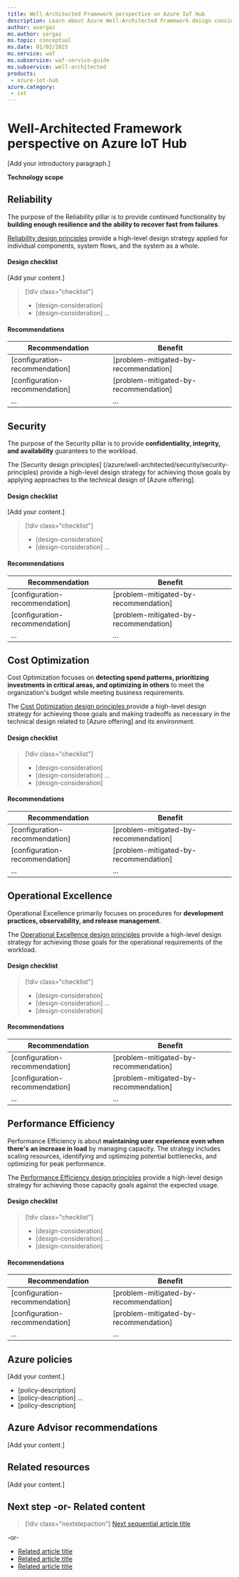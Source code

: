 ```yaml
---
title: Well-Architected Framework perspective on Azure IoT Hub
description: Learn about Azure Well-Architected Framework design considerations and configuration recommendations that are relevant for IoT Hub.
author: asergaz
ms.author: sergaz
ms.topic: conceptual
ms.date: 01/02/2025
ms.service: waf
ms.subservice: waf-service-guide
ms.subservice: well-architected
products:
 - azure-iot-hub
azure.category:
 - iot
---
```


# Well-Architected Framework perspective on Azure IoT Hub

<!-- Required: Introductory paragraph

Create a paragraph that contains:

- Links to a decision tree for the area of cloud infrastructure that
your Azure offering operates in.
- Links to an overview of the Well-Architected Framework pillars.

Example:

'This article assumes that as an architect, you've reviewed the
[[cloud-infrastructure-area] decision tree]([decision-tree-URL]) and
chose [Azure offering] as the [cloud-infrastructure-area] for
your workload. The guidance in this article provides architectural
recommendations that are mapped to the principles of the
[Well-Architected Framework pillars](/azure/well-architected/pillars).'

-->

[Add your introductory paragraph.]

<!-- Required: Alert and bold text sections

Use the following required sections for each WAF pillar::

-  A standardized alert that contains a link to a reference architecture
that focuses on your Azure offering and illustrates the article's
considerations.

Example:

'[!IMPORTANT]

**How to use this guide**

Each section has a *design checklist* that presents architectural
areas of concern along with design strategies localized to the technology
scope. 

Also included are recommendations for the technology capabilities that can
help materialize those strategies. The recommendations don't represent an
exhaustive list of all configurations that are available for [Azure offering] and its
dependencies. Instead, they list the key recommendations mapped to the design
perspectives. Use the recommendations to build your proof-of-concept or to
optimize your existing environments. 

Foundational architecture that demonstrates the key recommendations:
[[Azure offering] baseline architecture]([baseline-architecture-URL]).'

- Add a section to list the technology scope. List products, services, and technology
areas that are related to your Azure offering. Use bold text as a heading,
not an H2, H3, or H4.

Example:

'**Technology scope**

This review focuses on the interrelated decisions for the following Azure resources:  

- [interrelated-resource]
- [interrelated-resource]
- ...'

-->

**Technology scope**


<!-- Required: Reliability H2

Include a standardized description of the pillar.
For each framework pillar, present a vision and recommendations for your offering's
architecture. Use the pillar H2 headings in the order that this template lists them in.

-->

## Reliability

The purpose of the Reliability pillar is to provide continued
functionality by **building enough resilience and the ability
to recover fast from failures**.

[Reliability design principles](/azure/well-architected/resiliency/principles)
provide a high-level design strategy applied for individual components,
system flows, and the system as a whole.


<!-- Required: Design checklist H4

In the first H4 of the pillar section, lead readers through design principles by:

- Using standardized text that contains a link to the design review checklist for
the pillar.
- Presenting a checklist of the pillar's design review recommendations that are
relevant for your Azure offering.

For each applicable principle:

- Discuss considerations that relate to that checklist item.
- Provide links to conceptual articles in product documentation if needed.
- Focus on areas of architectural concern for the architect, not on
specific configuration settings.

Example:

'Start your design strategy based on the
[design review checklist for Reliability](../reliability/checklist.md). Determine
its relevance to your business requirements while keeping in mind the
[offering-specific-aspects]. Extend the strategy to include more approaches
as needed.'

-->

#### Design checklist

[Add your content.]

> [!div class="checklist"]
>
> - [design-consideration]
> - [design-consideration]
>   ...

<!-- Required: Recommendations H4

In the second H4 of the pillar section, present a table of recommendations
for optimizing the configuration of your Azure offering. The recommendations
should relate to the pillar and show how to materialize the vision of the
preceding design checklist items.

-->

#### Recommendations

| Recommendation | Benefit |
| ----- | ----- |
| [configuration-recommendation] | [problem-mitigated-by-recommendation] |
| [configuration-recommendation] | [problem-mitigated-by-recommendation] |
| ... | ... |

<!-- Required: Security H2

Include a standardized description of the pillar.

-->

## Security

The purpose of the Security pillar is to provide **confidentiality,
integrity, and availability** guarantees to the workload.

The [Security design principles]
(/azure/well-architected/security/security-principles)
provide a high-level design strategy for achieving those goals by
applying approaches to the technical design of [Azure offering].

<!-- Required: Design checklist H4

In the first H4 of the pillar section, lead readers through
design principles by:

- Using standardized text that contains a link to the design
review checklist for the pillar.
- Presenting a checklist of the pillar's design review recommendations
that are relevant for your Azure offering.

For each applicable checklist item:

- Discuss considerations that relate to that checklist item.
- Provide links to conceptual articles in product documentation if needed.
- Focus on areas of architectural concern for the architect, not on
specific configuration settings.

-->

#### Design checklist

[Add your content.]

> [!div class="checklist"]
>
> - [design-consideration]
> - [design-consideration]
>   ...

<!-- Required: Recommendations H4

In the second H4 of the pillar section, present a table of recommendations
for optimizing the configuration of your Azure offering. The recommendations
should relate to the pillar and show how to materialize the vision of the
preceding design principles.

-->

#### Recommendations

| Recommendation | Benefit |
| ----- | ----- |
| [configuration-recommendation] | [problem-mitigated-by-recommendation] |
| [configuration-recommendation] | [problem-mitigated-by-recommendation] |
| ... | ... |

<!-- Required: Cost Optimization H2

Include a standardized description of the pillar.

-->

## Cost Optimization

Cost Optimization focuses on **detecting spend patterns, prioritizing
investments in critical areas, and optimizing in others** to meet the
organization's budget while meeting business requirements.

The [Cost Optimization design principles
](/azure/well-architected/cost-optimization/principles)
provide a high-level design strategy for achieving those goals and making
tradeoffs as necessary in the technical design related to [Azure offering]
and its environment.

<!--  Required: Design checklist H4

In the first H4 of the pillar section, lead readers through
design principles by:

- Using standardized text that contains a link to the design
review checklist for the pillar.
- Presenting a checklist of the pillar's design review recommendations
that are relevant for your Azure offering.

For each applicable principle:

- Discuss considerations that relate to that checklist item.
- Provide links to conceptual articles in product documentation
if needed.
- Focus on areas of architectural concern for the architect, not
on specific configuration settings.

Start your design strategy based on the
[design review checklist for Cost Optimization](../cost-optimization/checklist.md)
for investments. Fine-tune the design so that the workload is aligned with
the budget that's allocated for the workload. Your design should use the right
Azure capabilities, monitor investments, and find opportunities to optimize
over time.

-->

#### Design checklist

> [!div class="checklist"]
>
> - [design-consideration]
> - [design-consideration]
>   ...
> - [design-consideration]

<!-- Required: Recommendations H4

In the second H4 of the pillar section, present a table of recommendations
for optimizing the configuration of your Azure offering. The recommendations 
should relate to the pillar and show how to materialize the vision of the
preceding design principles.

-->

#### Recommendations

| Recommendation | Benefit |
| ----- | ----- |
| [configuration-recommendation] | [problem-mitigated-by-recommendation] |
| [configuration-recommendation] | [problem-mitigated-by-recommendation] |
| ... | ... |

<!-- Required: Operational Excellence H2 

Include the standard description for the pillar.

-->

## Operational Excellence

Operational Excellence primarily focuses on procedures for **development
practices, observability, and release management**.

The [Operational Excellence design principles](/azure/well-architected/operational-excellence/principles)
provide a high-level design strategy for achieving those goals for the
operational requirements of the workload.

<!-- Required: Design checklist H4

In the first H4 of the pillar section, lead readers through
design principles by:

- Using standardized text that contains a link to the design
review checklist for the pillar.
- Presenting a checklist of the pillar's design review recommendations
that are relevant for your Azure offering.

For each applicable principle:

- Discuss considerations that relate to that checklist item.
- Provide links to conceptual articles in product documentation
if needed.
- Focus on areas of architectural concern for the architect, not
on specific configuration settings.

-->

#### Design checklist

> [!div class="checklist"]
>
> - [design-consideration]
> - [design-consideration]
>   ...
> - [design-consideration]

<!-- Required: Recommendations H4

In the second H4 of the pillar section, present a table of
recommendations for optimizing the configuration of your Azure
offering. The recommendations should relate to the pillar and
show how to materialize the vision of the preceding design principles.

-->

#### Recommendations

| Recommendation | Benefit |
| ----- | ----- |
| [configuration-recommendation] | [problem-mitigated-by-recommendation] |
| [configuration-recommendation] | [problem-mitigated-by-recommendation] |
| ... | ... |

<!-- Required: Performance Efficiency H2

Include a standardized description of the pillar.

-->

## Performance Efficiency

Performance Efficiency is about **maintaining user experience even when
there's an increase in load** by managing capacity. The strategy includes
scaling resources, identifying and optimizing potential bottlenecks, and
optimizing for peak performance.

The [Performance Efficiency design principles](/azure/well-architected/performance-efficiency/principles)
provide a high-level design strategy for achieving those capacity goals
against the expected usage.

<!--  Required: Design checklist H4

In the first H4 of the pillar section, lead readers through
design principles by:

- Using standardized text that contains a link to the design
review checklist for the pillar.
- Presenting a checklist of the pillar's design review recommendations
that are relevant for your Azure offering.

Start your design strategy based on the
[design review checklist for Performance Efficiency](../performance-efficiency/checklist.md).
Define a baseline that's based on key performance indicators for [Azure offering].

For each applicable principle:

- Discuss considerations that relate to that checklist item.
- Provide links to conceptual articles in product documentation
if needed.
- Focus on areas of architectural concern for the architect, not
on specific configuration settings.

-->

#### Design checklist

> [!div class="checklist"]
>
> - [design-consideration]
> - [design-consideration]
>   ...
> - [design-consideration]


<!-- Required: Recommendations H4

In the second H4 of the pillar section, present a table of
recommendations for optimizing the configuration of your Azure
offering. The recommendations should relate to the pillar and
show how to materialize the vision of the preceding design principles.

-->

#### Recommendations

| Recommendation | Benefit |
| ----- | ----- |
| [configuration-recommendation] | [problem-mitigated-by-recommendation] |
| [configuration-recommendation] | [problem-mitigated-by-recommendation] |
| ... | ... |

<!-- Required: Azure policies H2

In a list, summarize policies that customers can use for resource
governance. Describe policies in general terms instead of mentioning
them by name. After the summary list, include a statement that provides
a link to your offering's built-in policy definitions.

Example:

Azure provides an extensive set of built-in policies related to
<Azure-offering> and its dependencies. Some of the preceding
recommendations can be audited through Azure Policy. For example,
you can check whether:

For comprehensive governance, review the
[Azure Policy built-in definitions for 
[Azure offering]](/azure/governance/policy/samples/built-in-policies#[Azure-offering-anchor])
and other policies that might impact the security of the [cloud-infrastructure-area].

-->

## Azure policies

[Add your content.]

- [policy-description]
- [policy-description]
  ...
- [policy-description]

<!-- Required: Azure Advisor recommendations H2

Provide links to Azure Advisor guidance that helps improve the
configuration of your Azure offering.

Example:

'Azure Advisor is a personalized cloud consultant that helps you follow
best practices to optimize your Azure deployments. Here are some
recommendations that can help you improve the reliability, security,
cost effectiveness, performance, and operational excellence of [Azure offering].

- [Reliability](/azure/advisor/advisor-high-availability-recommendations#[offering-or-infrastructure-area-anchor])
- [Security](/azure/defender-for-cloud/recommendations-reference#compute-recommendations#[offering-or-infrastructure-area-anchor])
- [Cost Optimization](/azure/advisor/advisor-cost-recommendations#[offering-or-infrastructure-area-anchor])
- [Performance](/azure/advisor/advisor-reference-performance-recommendations#[offering-or-infrastructure-area-anchor])
- [Operational Excellence](/azure/advisor/advisor-reference-operational-excellence-recommendations#[offering-or-infrastructure-area-anchor])'

-->

## Azure Advisor recommendations

[Add your content.]

<!-- Optional: Related resources H2

List code artifacts or any other resources that might be beneficial
to the reader, such as custom queries and tools. Separate the resources
into H3 sections with headings that indicate the purpose of the resources. 

-->

## Related resources

[Add your content.]

<!-- Required: Next step or Related content H2

Consider adding one of these H2 sections (not both):

A "Next step" section that uses 1 link in a blue box 
to point to a next, consecutive article in a sequence.

-or- 

A "Related content" section that lists links to 
1 to 3 articles the user might find helpful.

-->

## Next step -or- Related content

> [!div class="nextstepaction"]
> [Next sequential article title](link.md)

-or-

- [Related article title](link.md)
- [Related article title](link.md)
- [Related article title](link.md)

<!--

Remove all the comments in this template before you
sign off or merge to the main branch.

-->